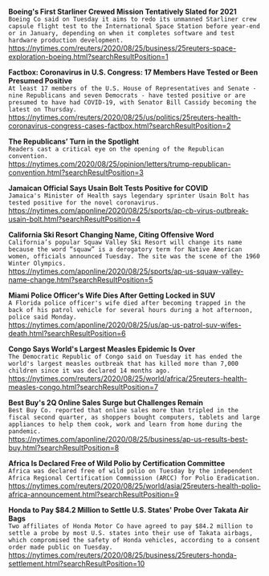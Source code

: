 **Boeing's First Starliner Crewed Mission Tentatively Slated for 2021**\
`Boeing Co said on Tuesday it aims to redo its unmanned Starliner crew capsule flight test to the International Space Station before year-end or in January, depending on when it completes software and test hardware production development. `\
https://nytimes.com/reuters/2020/08/25/business/25reuters-space-exploration-boeing.html?searchResultPosition=1

**Factbox: Coronavirus in U.S. Congress: 17 Members Have Tested or Been Presumed Positive**\
`At least 17 members of the U.S. House of Representatives and Senate - nine Republicans and seven Democrats - have tested positive or are presumed to have had COVID-19, with Senator Bill Cassidy becoming the latest on Thursday.`\
https://nytimes.com/reuters/2020/08/25/us/politics/25reuters-health-coronavirus-congress-cases-factbox.html?searchResultPosition=2

**The Republicans’ Turn in the Spotlight**\
`Readers cast a critical eye on the opening of the Republican convention.`\
https://nytimes.com/2020/08/25/opinion/letters/trump-republican-convention.html?searchResultPosition=3

**Jamaican Official Says Usain Bolt Tests Positive for COVID**\
`Jamaica's Minister of Health says legendary sprinter Usain Bolt has tested positive for the novel coronavirus. `\
https://nytimes.com/aponline/2020/08/25/sports/ap-cb-virus-outbreak-usain-bolt.html?searchResultPosition=4

**California Ski Resort Changing Name, Citing Offensive Word**\
`California’s popular Squaw Valley Ski Resort will change its name because the word “squaw” is a derogatory term for Native American women, officials announced Tuesday. The site was the scene of the 1960 Winter Olympics.`\
https://nytimes.com/aponline/2020/08/25/sports/ap-us-squaw-valley-name-change.html?searchResultPosition=5

**Miami Police Officer's Wife Dies After Getting Locked in SUV**\
`A Florida police officer's wife died after becoming trapped in the back of his patrol vehicle for several hours during a hot afternoon, police said Monday.`\
https://nytimes.com/aponline/2020/08/25/us/ap-us-patrol-suv-wifes-death.html?searchResultPosition=6

**Congo Says World's Largest Measles Epidemic Is Over**\
`The Democratic Republic of Congo said on Tuesday it has ended the world's largest measles outbreak that has killed more than 7,000 children since it was declared 14 months ago.`\
https://nytimes.com/reuters/2020/08/25/world/africa/25reuters-health-measles-congo.html?searchResultPosition=7

**Best Buy's 2Q Online Sales Surge but Challenges Remain**\
`Best Buy Co. reported that online sales more than tripled in the fiscal second quarter, as shoppers bought computers, tablets and large appliances to help them cook, work and learn from home during the pandemic.`\
https://nytimes.com/aponline/2020/08/25/business/ap-us-results-best-buy.html?searchResultPosition=8

**Africa Is Declared Free of Wild Polio by Certification Committee**\
`Africa was declared free of wild polio on Tuesday by the independent Africa Regional Certification Commission (ARCC) for Polio Eradication. `\
https://nytimes.com/reuters/2020/08/25/world/asia/25reuters-health-polio-africa-announcement.html?searchResultPosition=9

**Honda to Pay $84.2 Million to Settle U.S. States' Probe Over Takata Air Bags**\
`Two affiliates of Honda Motor Co have agreed to pay $84.2 million to settle a probe by most U.S. states into their use of Takata airbags, which compromised the safety of Honda vehicles, according to a consent order made public on Tuesday.`\
https://nytimes.com/reuters/2020/08/25/business/25reuters-honda-settlement.html?searchResultPosition=10

